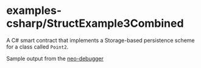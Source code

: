 # examples-csharp/StructExample3Combined

A C# smart contract that implements a Storage-based persistence scheme for a class called `Point2`.

Sample output from the [neo-debugger](https://github.com/Relfos/neo-debugger-tools)
